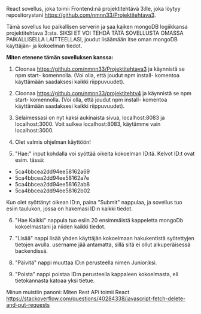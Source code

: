 React sovellus, joka toimii Frontend:nä projektitehtävä 3:lle, joka löytyy repositorystani https://github.com/nmnn33/Projektitehtava3.

Tämä sovellus luo paikallisen serverin ja saa kaiken mongoDB logiikkansa projektitehtava 3:sta. SIKSI ET VOI TEHDÄ TÄTÄ SOVELLUSTA OMASSA PAIKALLISELLA LAITTEELLASI, joudut lisäämään itse oman mongoDB käyttäjän- ja kokoelman tiedot.

<strong>Miten etenene tämän sovelluksen kanssa:</strong>

1. Cloonaa https://github.com/nmnn33/Projektitehtava3 ja käynnistä se npm start- komennolla. (Voi olla, että joudut npm install- komentoa käyttämään saadaksesi kaikki riippuvuudet).

2. Cloonaa https://github.com/nmnn33/projektitehtv4 ja käynnistä se npm start- komennolla. (Voi olla, että joudut npm install- komentoa käyttämään saadaksesi kaikki riippuvuudet).

3. Selaimessasi on nyt kaksi aukinaista sivua, localhost:8083 ja localhost:3000. Voit sulkea localhost:8083, käytämme vain localhost:3000.

4. Olet valmis ohjelman käyttöön!

5. "Hae:" input kohdalla voi syöttää oikeita kokoelman ID:tä. Kelvot ID:t ovat esim. tässä:

- 5ca4bbcea2dd94ee58162a69
- 5ca4bbcea2dd94ee58162a7e
- 5ca4bbcea2dd94ee58162ab8
- 5ca4bbcea2dd94ee58162b02

Kun olet syöttänyt oikean ID:n, paina "Submit" nappulaa, ja sovellus tuo esiin taulukon, jossa on hakemasi ID:n kaikki tiedot.

6. "Hae Kaikki" nappula tuo esiin 20 ensimmäistä kappeletta mongoDb kokoelmastani ja niiden kaikki tiedot.

7. "Lisää" nappi lisää yhden käyttäjän kokoelmaan hakukentistä syötettyjen tietojen avulla. username jää antamatta, sillä sitä ei ollut alkuperäisessä backendissä.

8. "Päivitä" nappi muuttaa ID:n perusteella nimen Junior:ksi.

9. "Poista" nappi poistaa ID:n perusteella kappaleen kokoelmasta, eli tietokannasta katoaa yksi tietue.

Minun muistiin panoni:
Miten Rest APi toimii React
https://stackoverflow.com/questions/40284338/javascript-fetch-delete-and-put-requests
